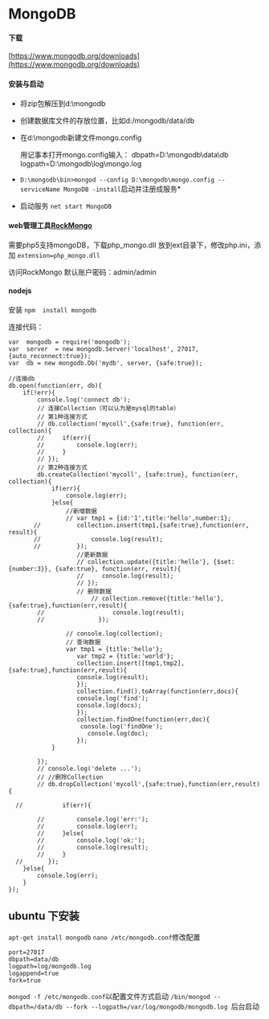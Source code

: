 # MongoDB

#### 下载
[https://www.mongodb.org/downloads](https://www.mongodb.org/downloads)

#### 安装与启动

* 将zip包解压到d:\mongodb
* 创建数据库文件的存放位置，比如d:/mongodb/data/db
* 在d:\mongodb新建文件mongo.config

	用记事本打开mongo.config输入：
	dbpath=D:\mongodb\data\db
	logpath=D:\mongodb\log\mongo.log

* `D:\mongodb\bin>mongod --config D:\mongodb\mongo.config --serviceName MongoDB -install`启动并注册成服务*

* 启动服务 `net start MongoDB`

#### web管理工具[RockMongo](https://github.com/xxg3053/rockmongo.git)

需要php5支持mongoDB，下载php_mongo.dll 放到ext目录下，修改php.ini，添加 `extension=php_mongo.dll`

访问RockMongo 默认账户密码：admin/admin

#### nodejs

安装 `npm  install mongodb`

连接代码： 

	var  mongodb = require('mongodb');
	var  server  = new mongodb.Server('localhost', 27017, {auto_reconnect:true});
	var  db = new mongodb.Db('mydb', server, {safe:true});

	//连接db
	db.open(function(err, db){
	    if(!err){
	        console.log('connect db');
	        // 连接Collection（可以认为是mysql的table）
	        // 第1种连接方式
	        // db.collection('mycoll',{safe:true}, function(err, collection){
	        //     if(err){
	        //         console.log(err);
	        //     }
	        // });
	        // 第2种连接方式
	        db.createCollection('mycoll', {safe:true}, function(err, collection){
	            if(err){
	                console.log(err);
	            }else{
	                //新增数据
	                // var tmp1 = {id:'1',title:'hello',number:1};
	       //          collection.insert(tmp1,{safe:true},function(err, result){
	       //              console.log(result);
	       //          }); 
	                   //更新数据
	                   // collection.update({title:'hello'}, {$set:{number:3}}, {safe:true}, function(err, result){
	                   //     console.log(result);
	                   // });
	                   // 删除数据
	                       // collection.remove({title:'hello'},{safe:true},function(err,result){
	        //                   console.log(result);
	        //               });

	                // console.log(collection);
	                // 查询数据
	                var tmp1 = {title:'hello'};
	                   var tmp2 = {title:'world'};
	                   collection.insert([tmp1,tmp2],{safe:true},function(err,result){
	                   console.log(result);
	                   }); 
	                   collection.find().toArray(function(err,docs){
	                   console.log('find');
	                   console.log(docs);
	                   }); 
	                   collection.findOne(function(err,doc){
	                    console.log('findOne');
	                      console.log(doc);
	                   }); 
	            }

	        });
	        // console.log('delete ...');
	        // //删除Collection
	        // db.dropCollection('mycoll',{safe:true},function(err,result){

	  //           if(err){
	                
	        //         console.log('err:');
	        //         console.log(err);
	        //     }else{
	        //         console.log('ok:');
	        //         console.log(result);
	        //     }
	  //       }); 
	    }else{
	        console.log(err);
	    }
	});


## ubuntu 下安装
`apt-get install mongodb`
`nano /etc/mongodb.conf`修改配置

	port=27017  
	dbpath=data/db  
	logpath=log/mongodb.log  
	logappend=true  
	fork=true 

`mongod -f /etc/mongodb.conf`以配置文件方式启动
`/bin/mongod --dbpath=/data/db --fork --logpath=/var/log/mongodb/mongodb.log `后台启动